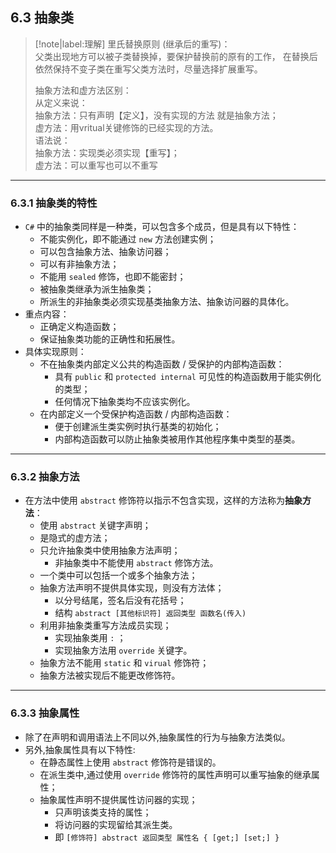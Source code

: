 ## 6.3 抽象类
> [!note|label:理解]
> 里氏替换原则 (继承后的重写)：  
> 父类出现地方可以被子类替换掉，要保护替换前的原有的工作，
> 在替换后依然保持不变子类在重写父类方法时，尽量选择扩展重写。  
> 
> 抽象方法和虚方法区别：  
> 从定义来说：  
>   抽象方法：只有声明【定义】，没有实现的方法 就是抽象方法；  
>   虚方法：用vritual关键修饰的已经实现的方法。  
> 语法说：  
>   抽象方法：实现类必须实现【重写】；  
>   虚方法：可以重写也可以不重写



---



### 6.3.1 抽象类的特性
- `C#` 中的抽象类同样是一种类，可以包含多个成员，但是具有以下特性：
    - 不能实例化，即不能通过 `new` 方法创建实例；
    - 可以包含抽象方法、抽象访问器；
    - 可以有非抽象方法；
    - 不能用 `sealed` 修饰，也即不能密封；
    - 被抽象类继承为派生抽象类；
    - 所派生的非抽象类必须实现基类抽象方法、抽象访问器的具体化。
- 重点内容：
    - 正确定义构造函数；
    - 保证抽象类功能的正确性和拓展性。
- 具体实现原则：
    - 不在抽象类内部定义公共的构造函数 / 受保护的内部构造函数：
        - 具有 `public` 和 `protected internal` 可见性的构造函数用于能实例化的类型；
        - 任何情况下抽象类均不应该实例化。
    - 在内部定义一个受保护构造函数 / 内部构造函数：
        - 便于创建派生类实例时执行基类的初始化；
        - 内部构造函数可以防止抽象类被用作其他程序集中类型的基类。



---



### 6.3.2 抽象方法
- 在方法中使用 `abstract` 修饰符以指示不包含实现，这样的方法称为**抽象方法**：
    - 使用 `abstract` 关键字声明；
    - 是隐式的虚方法；
    - 只允许抽象类中使用抽象方法声明；
        - 非抽象类中不能使用 `abstract` 修饰方法。
    - 一个类中可以包括一个或多个抽象方法；
    - 抽象方法声明不提供具体实现，则没有方法体；
        - 以分号结尾，签名后没有花括号；
        - 结构 `abstract [其他标识符] 返回类型 函数名(传入)`
    - 利用非抽象类重写方法成员实现；
        - 实现抽象类用 `:` ；
        - 实现抽象方法用 `override` 关键字。
    - 抽象方法不能用 `static` 和 `virual` 修饰符；
    - 抽象方法被实现后不能更改修饰符。



---



### 6.3.3 抽象属性
- 除了在声明和调用语法上不同以外,抽象属性的行为与抽象方法类似。
- 另外,抽象属性具有以下特性:
    - 在静态属性上使用 `abstract` 修饰符是错误的。
    - 在派生类中,通过使用 `override` 修饰符的属性声明可以重写抽象的继承属性；
    - 抽象属性声明不提供属性访问器的实现；
        - 只声明该类支持的属性；
        - 将访问器的实现留给其派生类。
        - 即 `[修饰符] abstract 返回类型 属性名 { [get;] [set;] }`
